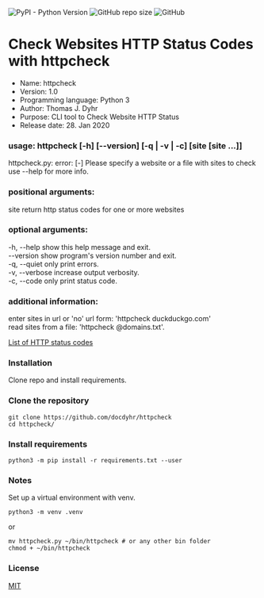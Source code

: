 ![PyPI - Python Version](https://img.shields.io/pypi/pyversions/requests) ![GitHub repo size](https://img.shields.io/github/repo-size/docdyhr/httpcheck) ![GitHub](https://img.shields.io/github/license/docdyhr/httpcheck)

# Check Websites HTTP Status Codes with httpcheck
* Name: httpcheck
* Version: 1.0
* Programming language: Python 3
* Author: Thomas J. Dyhr
* Purpose: CLI tool to Check Website HTTP Status
* Release date: 28. Jan 2020
### usage: httpcheck [-h] [--version] [-q | -v | -c] [site [site ...]]
httpcheck.py: error: [-] Please specify a website or a file with sites to check  
use --help for more info.
### positional arguments:
  site           return http status codes for one or more websites
### optional arguments:
  -h, --help     show this help message and exit.  
  --version      show program's version number and exit.  
  -q, --quiet    only print errors.   
  -v, --verbose  increase output verbosity.  
  -c, --code     only print status code.  
### additional information:
  enter sites in url or 'no' url form: 'httpcheck duckduckgo.com'  
  read sites from a file: 'httpcheck @domains.txt'. 

  [List of HTTP status codes](https://en.wikipedia.org/wiki/List_of_HTTP_status_codes)

### Installation
Clone repo and install requirements.
### Clone the repository
```shell
git clone https://github.com/docdyhr/httpcheck
cd httpcheck/
```
### Install requirements
```shell
python3 -m pip install -r requirements.txt --user
```

### Notes
Set up a virtual environment with venv.
```shell
python3 -m venv .venv
```
or 

```shell
mv httpcheck.py ~/bin/httpcheck # or any other bin folder
chmod + ~/bin/httpcheck
```


### License
[MIT](https://github.com/docdyhr/httpcheck/blob/master/LICENSE)
